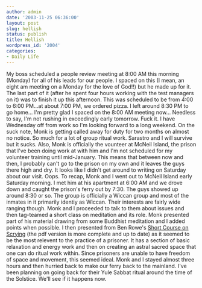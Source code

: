 ```yaml
---
author: admin
date: '2003-11-25 06:36:00'
layout: post
slug: hellish
status: publish
title: Hellish
wordpress_id: '2004'
categories:
- Daily Life
---
```


My boss scheduled a people review meeting at 8:00 AM this morning
(Monday) for all of his leads for our people. I spaced on this (I mean,
an eight am meeting on a Monday for the love of God!!) but he made up
for it. The last part of it (after he spent four hours working with the
test managers on it) was to finish it up this afternoon. This was
scheduled to be from 4:00 to 6:00 PM...at about 7:00 PM, we ordered
pizza. I left around 8:30 PM to go home... I'm pretty glad I spaced on
the 8:00 AM meeting now... Needless to say, I'm not rushing in
exceedingly early tomorrow. Fuck it. I have Wednesday off from work so
I'm looking forward to a long weekend. On the suck note, Monk is getting
called away for duty for two months on almost no notice. So much for a
lot of group ritual work. Sarastro and I will survive but it sucks.
Also, Monk is officially the vounteer at McNeil Island, the prison that
I've been doing work at with him and I'm not scheduled for my volunteer
training until mid-January. This means that between now and then, I
probably can't go to the prison on my own and it leaves the guys there
high and dry. It looks like I didn't get around to writing on Saturday
about our visit. Oops. To recap, Monk and I went out to McNeil Island
early Saturday morning. I met him at his apartment at 6:00 AM and we
drove down and caught the prison's ferry out by 7:30. The guys showed up
around 8:30 or so. The group is officially a Wiccan group and most of
the inmates in it primarily identiy as Wiccan. Their interests are
fairly wide ranging though. Monk and I proceeded to talk to them about
issues and then tag-teamed a short class on meditation and its role.
Monk presented part of his material drawing from some Buddhist
meditation and I added points when possible. I then presented from Ben
Rowe's [Short Course on
Scrying](http://www.hermetic.com/browe-archive/ashort.htm) (the pdf
version is more complete and up to date) as it seemed to be the most
relevent to the practice of a prisoner. It has a section of basic
relaxation and energy work and then on creating an astral sacred space
that one can do ritual work within. Since prisoners are unable to have
freedom of space and movement, this seemed ideal. Monk and I stayed
almost three hours and then hurried back to make our ferry back to the
mainland. I've been planning on going back for their Yule Sabbat ritual
around the time of the Solstice. We'll see if it happens now.

